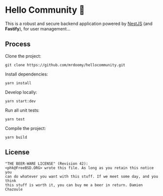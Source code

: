 # Hello Community 👋

This is a robust and secure backend application powered by [NestJS](https://nestjs.com) (and **Fastify**), for user management...

## Process

Clone the project:

```
git clone https://github.com/mrdoomy/hellocommunity.git
```

Install dependencies:

```
yarn install
```

Develop locally:

```
yarn start:dev
```

Run all unit tests:

```
yarn test
```

Compile the project:

```
yarn build
```

## License

```
"THE BEER-WARE LICENSE" (Revision 42):
<phk@FreeBSD.ORG> wrote this file. As long as you retain this notice you
can do whatever you want with this stuff. If we meet some day, and you think
this stuff is worth it, you can buy me a beer in return. Damien Chazoule
```
